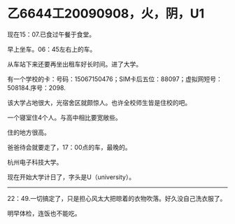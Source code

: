 # 乙6644工20090908，火，阴，U1

现在15：07.已食过午餐于食堂。

早上坐车。06：45左右上的车。

从车站下来还要再坐出租车好长时间。进了大学。

有一个学校的卡：号码：15067150476；SIM卡后五位：88097；虚拟网短号：508184.序号：2098.

该大学占地很大，光宿舍区就颇惊人。也许全校师生皆是住校的吧。

一个寝室住4个人。与高中相比要宽敞些。

住的地方很高。

爸爸待会就要走了，17：00点的车，最晚的。

杭州电子科技大学。

现在开始大学计日了，字头是U（university）。

----

22：49.一切搞定了，只是担心风太大把晾着的衣物吹落。好久没自己洗衣服了。

明早体检，连饭也不能吃。
